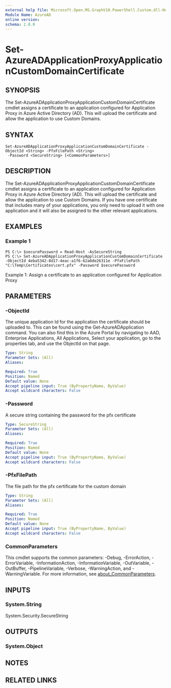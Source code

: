 ```yaml
---
external help file: Microsoft.Open.MS.GraphV10.PowerShell.Custom.dll-Help.xml
Module Name: AzureAD
online version:
schema: 2.0.0
---
```


# Set-AzureADApplicationProxyApplicationCustomDomainCertificate

## SYNOPSIS
The Set-AzureADApplicationProxyApplicationCustomDomainCertificate cmdlet assigns a certificate to an application configured for Application Proxy in Azure Active Directory (AD).
This will upload the certificate and allow the application to use Custom Domains.

## SYNTAX

```
Set-AzureADApplicationProxyApplicationCustomDomainCertificate -ObjectId <String> -PfxFilePath <String>
 -Password <SecureString> [<CommonParameters>]
```

## DESCRIPTION
The Set-AzureADApplicationProxyApplicationCustomDomainCertificate cmdlet assigns a certificate to an application configured for Application Proxy in Azure Active Directory (AD).
This will upload the certificate and allow the application to use Custom Domains.
If you have one certificate that includes many of your applications, you only need to upload it with one application and it will also be assigned to the other relevant applications.

## EXAMPLES

### Example 1
```
PS C:\> $securePassword = Read-Host -AsSecureString
PS C:\> Set-AzureADApplicationProxyApplicationCustomDomainCertificate -ObjectId 4eba5342-8d17-4eac-a1f6-62a0de26311e -PfxFilePath "C:\Temp\Certificates\cert.pfx" -Password $securePassword
```

Example 1: Assign a certificate to an application configured for Application Proxy

## PARAMETERS

### -ObjectId
The unique application Id for the application the certificate should be uploaded to.
This can be found using the Get-AzureADApplication command.
You can also find this in the Azure Portal by navigating to AAD, Enterprise Applications, All Applications, Select your application, go to the properties tab, and use the ObjectId on that page.

```yaml
Type: String
Parameter Sets: (All)
Aliases:

Required: True
Position: Named
Default value: None
Accept pipeline input: True (ByPropertyName, ByValue)
Accept wildcard characters: False
```

### -Password
A secure string containing the password for the pfx certificate

```yaml
Type: SecureString
Parameter Sets: (All)
Aliases:

Required: True
Position: Named
Default value: None
Accept pipeline input: True (ByPropertyName, ByValue)
Accept wildcard characters: False
```

### -PfxFilePath
The file path for the pfx certificate for the custom domain

```yaml
Type: String
Parameter Sets: (All)
Aliases:

Required: True
Position: Named
Default value: None
Accept pipeline input: True (ByPropertyName, ByValue)
Accept wildcard characters: False
```

### CommonParameters
This cmdlet supports the common parameters: -Debug, -ErrorAction, -ErrorVariable, -InformationAction, -InformationVariable, -OutVariable, -OutBuffer, -PipelineVariable, -Verbose, -WarningAction, and -WarningVariable. For more information, see [about_CommonParameters](http://go.microsoft.com/fwlink/?LinkID=113216).

## INPUTS

### System.String
System.Security.SecureString

## OUTPUTS

### System.Object
## NOTES

## RELATED LINKS
